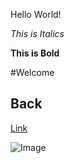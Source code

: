 Hello World!

*This is Italics*

**This is Bold**

#Welcome

## Back

[Link](https://youtube.com)

![Image](https://url/a.png)
